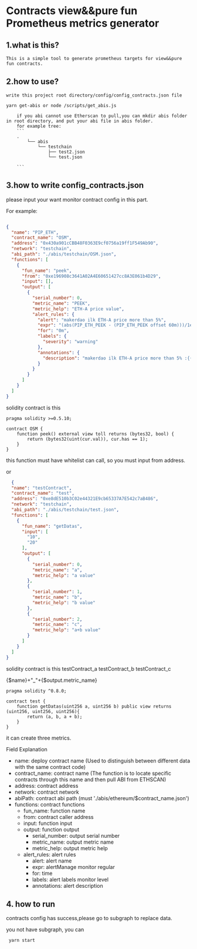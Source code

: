 # Contracts view&&pure fun Prometheus metrics generator

## 1.what is this?

    This is a simple tool to generate prometheus targets for view&&pure fun contracts.

## 2.how to use?

    write this project root directory/config/config_contracts.json file
    
    yarn get-abis or node /scripts/get_abis.js
        
        if you abi cannot use Etherscan to pull,you can mkdir abis folder in root directory, and put your abi file in abis folder.
        for example tree:
        ```
        .
            └── abis
                └── testchain
                    ├── test2.json
                    └── test.json

        ```

## 3.how to write config_contracts.json


please input your want monitor contract config in this part.

For example:
```json

{
  "name": "PIP_ETH",
  "contract_name": "OSM",
  "address": "0x430a901cCBB48F0363E9cf0756a19ff1F549Ab90",
  "network": "testchain",
  "abi_path": "./abis/testchain/OSM.json",
  "functions": [
    {
      "fun_name": "peek",
      "from": "0xe196908c3641A02A4E60651427cc8A3E061b4D29",
      "input": [],
      "output": [
        {
          "serial_number": 0,
          "metric_name": "PEEK",
          "metric_help": "ETH-A price value",
          "alert_rules": {
            "alert": "makerdao ilk ETH-A price more than 5%",
            "expr": "(abs(PIP_ETH_PEEK - (PIP_ETH_PEEK offset 60m)))/1e+18  > ((PIP_ETH_PEEK offset 60m) * 0.05) / 1e+18",
            "for": "0m",
            "labels": {
              "severity": "warning"
            },
            "annotations": {
              "description": "makerdao ilk ETH-A price more than 5% :{{$value}}"
            }
          }
        }
      ]
    }
  ]
}


```

solidity contract is this

```solidity
pragma solidity >=0.5.10;

contract OSM {
    function peek() external view toll returns (bytes32, bool) {
        return (bytes32(uint(cur.val)), cur.has == 1);
    }
}
```

this function must have whitelist can call, so you must input from address.

or

```json
  {
  "name": "testContract",
  "contract_name": "test",
  "address": "0xe8dE510b3C02e44321E9cb65337A7E542c7aB486",
  "network": "testchain",
  "abi_path": "./abis/testchain/test.json",
  "functions": [
    {
      "fun_name": "getDatas",
      "input": [
        "10",
        "20"
      ],
      "output": [
        {
          "serial_number": 0,
          "metric_name": "a",
          "metric_help": "a value"
        },
        {
          "serial_number": 1,
          "metric_name": "b",
          "metric_help": "b value"
        },
        {
          "serial_number": 2,
          "metric_name": "c",
          "metric_help": "a+b value"
        }
      ]
    }
  ]
}
```

solidity contract is this testContract_a  testContract_b  testContract_c

{$name}+"_"+{$output.metric_name}

```solidity
pragma solidity ^0.8.0;

contract test {
    function getDatas(uint256 a, uint256 b) public view returns (uint256, uint256, uint256){
        return (a, b, a + b);
    }
}
```

it can create three metrics.

Field Explanation

- name: deploy contract name (Used to distinguish between different data with the same contract code)
- contract_name: contract name (The function is to locate specific contracts through this name and then pull ABI from
  ETHSCAN)
- address: contract address
- network: contract network
- abiPath: contract abi path (must './abis/ethereum/$contract_name.json')
- functions: contract functions
    - fun_name: function name
    - from: contract caller address
    - input: function input
    - output: function output
        - serial_number: output serial number
        - metric_name: output metric name
        - metric_help: output metric help
    - alert_rules: alert rules
        - alert: alert name
        - expr: alertManage monitor regular
        - for: time
        - labels: alert labels monitor level
        - annotations: alert description

## 4. how to run

contracts config has success,please go to subgraph to replace data.

you not have subgraph, you can

```
 yarn start
```


